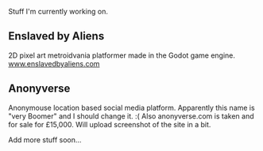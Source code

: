 Stuff I'm currently working on.

## Enslaved by Aliens ##
2D pixel art metroidvania platformer made in the Godot game engine.
www.enslavedbyaliens.com

## Anonyverse ##
Anonymouse location based social media platform. Apparently this name is "very Boomer" and I should change it. :( Also anonyverse.com is taken and for sale for £15,000.
Will upload screenshot of the site in a bit.

Add more stuff soon...
